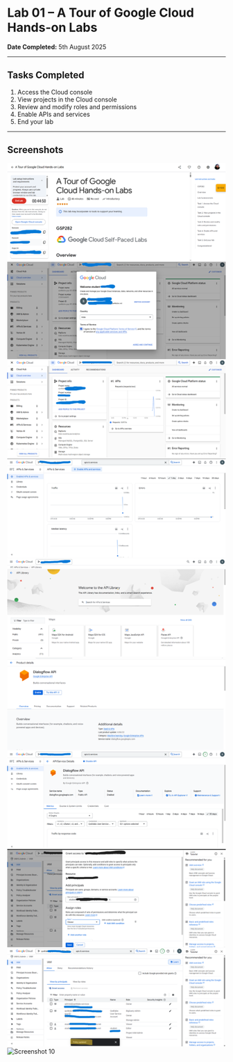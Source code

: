 # Lab 01 – A Tour of Google Cloud Hands-on Labs

**Date Completed:** 5th August 2025

---

## Tasks Completed
1. Access the Cloud console  
2. View projects in the Cloud console  
3. Review and modify roles and permissions  
4. Enable APIs and services  
5. End your lab  

---

## Screenshots

![Screenshot 1](./screenshots/1.png)  
![Screenshot 2](./screenshots/2.png)  
![Screenshot 3](./screenshots/3.png)  
![Screenshot 4](./screenshots/4.png)  
![Screenshot 5](./screenshots/5.png)  
![Screenshot 6](./screenshots/6.png)  
![Screenshot 7](./screenshots/7.png)  
![Screenshot 8](./screenshots/8.png)  
![Screenshot 9](./screenshots/9.png)  
![Screenshot 10](./screenshots/10.png)
